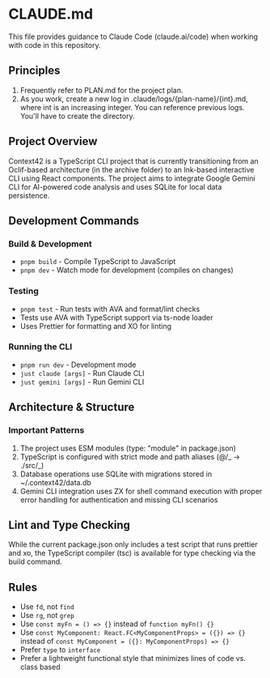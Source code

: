 # CLAUDE.md

This file provides guidance to Claude Code (claude.ai/code) when working with code in this repository.

## Principles

1. Frequently refer to PLAN.md for the project plan.
2. As you work, create a new log in .claude/logs/{plan-name}/{int}.md, where int is an increasing integer. You can reference previous logs. You'll have to create the directory.

## Project Overview

Context42 is a TypeScript CLI project that is currently transitioning from an Oclif-based architecture (in the archive folder) to an Ink-based interactive CLI using React components. The project aims to integrate Google Gemini CLI for AI-powered code analysis and uses SQLite for local data persistence.

## Development Commands

### Build & Development

- `pnpm build` - Compile TypeScript to JavaScript
- `pnpm dev` - Watch mode for development (compiles on changes)

### Testing

- `pnpm test` - Run tests with AVA and format/lint checks
- Tests use AVA with TypeScript support via ts-node loader
- Uses Prettier for formatting and XO for linting

### Running the CLI

- `pnpm run dev` - Development mode
- `just claude [args]` - Run Claude CLI
- `just gemini [args]` - Run Gemini CLI

## Architecture & Structure

### Important Patterns

1. The project uses ESM modules (type: "module" in package.json)
2. TypeScript is configured with strict mode and path aliases (@/_ -> ./src/_)
3. Database operations use SQLite with migrations stored in ~/.context42/data.db
4. Gemini CLI integration uses ZX for shell command execution with proper error handling for authentication and missing CLI scenarios

## Lint and Type Checking

While the current package.json only includes a test script that runs prettier and xo, the TypeScript compiler (tsc) is available for type checking via the build command.

## Rules

- Use `fd`, not `find`
- Use `rg`, not `grep`
- Use `const myFn = () => {}` instead of `function myFn() {}`
- Use `const MyComponent: React.FC<MyComponentProps> = ({}) => {}` instead of `const MyComponent = ({}: MyComponentProps) => {}`
- Prefer `type` to `interface`
- Prefer a lightweight functional style that minimizes lines of code vs. class based
